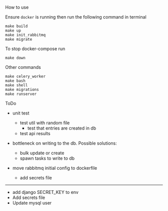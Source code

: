 How to use
  
Ensure `docker` is running then run the following command in terminal
```
make build
make up
make init_rabbitmq
make migrate
```

To stop docker-compose run
```
make down
```

Other commands

```
make celery_worker
make bash
make shell
make migrations
make runserver
```

ToDo

- unit test
  - test util with random file
    - test that entries are created in db
  - test api results

- bottleneck on writing to the db. Possible solutions:
  - bulk update or create
  - spawn tasks to write to db

- move rabbitmq initial config to dockerfile
  - add secrets file
-------
- add django SECRET_KEY to env
- Add secrets file
- Update mysql user
